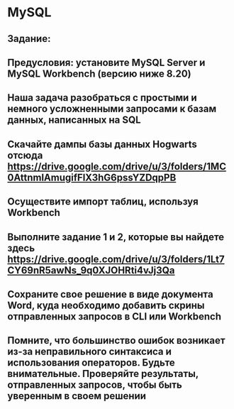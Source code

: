 # MySQL

## Задание:
## Предусловия: установите MySQL Server и MySQL Workbench (версию ниже 8.20)

## Наша задача разобраться с простыми и немного усложненными запросами к базам данных, написанных на  SQL

## Скачайте дампы базы данных Hogwarts отсюда https://drive.google.com/drive/u/3/folders/1MC0AttnmlAmugifFlX3hG6pssYZDqpPB
## Осуществите импорт таблиц, используя Workbench
## Выполните задание 1 и 2, которые вы найдете здесь https://drive.google.com/drive/u/3/folders/1Lt7CY69nR5awNs_9q0XJOHRti4vJj3Qa
## Сохраните свое решение в виде документа Word, куда необходимо добавить скрины отправленных запросов в CLI или Workbench

## Помните, что большинство ошибок возникает из-за неправильного синтаксиса и использования операторов. Будьте внимательные. Проверяйте результаты, отправленных запросов, чтобы быть уверенным в своем решении
